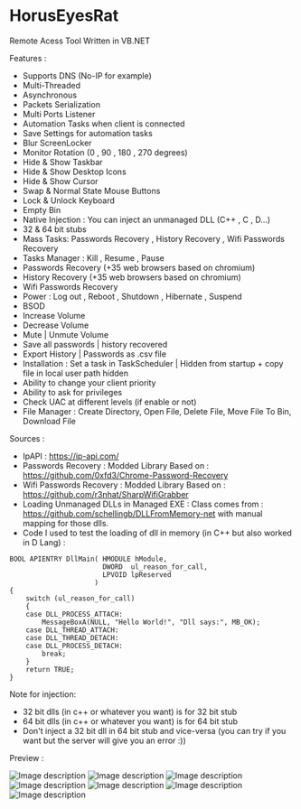# HorusEyesRat
Remote Acess Tool Written in VB.NET



Features : 

* Supports DNS (No-IP for example)
* Multi-Threaded
* Asynchronous
* Packets Serialization
* Multi Ports Listener
* Automation Tasks when client is connected
* Save Settings for automation tasks
* Blur ScreenLocker
* Monitor Rotation (0 , 90 , 180 , 270 degrees)
* Hide & Show Taskbar
* Hide & Show Desktop Icons
* Hide & Show Cursor
* Swap & Normal State Mouse Buttons
* Lock & Unlock Keyboard
* Empty Bin
* Native Injection : You can inject an unmanaged DLL (C++ ,  C , D...)
* 32 & 64 bit stubs
* Mass Tasks: Passwords Recovery , History Recovery , Wifi Passwords Recovery
* Tasks Manager : Kill , Resume , Pause
* Passwords Recovery (+35 web browsers based on chromium)
* History Recovery (+35 web browsers based on chromium)
* Wifi Passwords Recovery
* Power : Log out , Reboot , Shutdown , Hibernate , Suspend
* BSOD
* Increase Volume
* Decrease Volume
* Mute | Unmute Volume
* Save all passwords | history recovered
* Export History | Passwords as .csv file
* Installation : Set a task in TaskScheduler | Hidden from startup + copy file in local user path hidden
* Ability to change your client priority
* Ability to ask for privileges
* Check UAC at different levels (if enable or not)
* File Manager : Create Directory, Open File, Delete File, Move File To Bin, Download File


Sources :

* IpAPI : https://ip-api.com/
* Passwords Recovery : Modded Library Based on : https://github.com/0xfd3/Chrome-Password-Recovery
* Wifi Passwords Recovery : Modded Library Based on : https://github.com/r3nhat/SharpWifiGrabber
* Loading Unmanaged DLLs in Managed EXE : Class comes from : https://github.com/schellingb/DLLFromMemory-net with manual mapping for those dlls.
* Code I used to test the loading of dll in memory (in C++ but also worked in D Lang) : 

```
BOOL APIENTRY DllMain( HMODULE hModule,
                       DWORD  ul_reason_for_call,
                       LPVOID lpReserved
                     )
{
    switch (ul_reason_for_call)
    {
    case DLL_PROCESS_ATTACH:
        MessageBoxA(NULL, "Hello World!", "Dll says:", MB_OK);
    case DLL_THREAD_ATTACH:
    case DLL_THREAD_DETACH:
    case DLL_PROCESS_DETACH:
        break;
    }
    return TRUE;
}
```
Note for injection:
* 32 bit dlls (in c++ or whatever you want) is for 32 bit stub
* 64 bit dlls (in c++ or whatever you want) is for 64 bit stub
* Don't inject a 32 bit dll in 64 bit stub and vice-versa (you can try if you want but the server will give you an error :))

Preview :

![Image description](https://i.postimg.cc/tJB7nP0r/Capture-d-cran-569.png)
![Image description](https://i.postimg.cc/NGDKnhy1/Capture-d-cran-570.png)
![Image description](https://i.postimg.cc/3w2RCz50/Capture-d-cran-571.png)
![Image description](https://i.postimg.cc/vZJTnbjd/Capture-d-cran-572.png)
![Image description](https://i.postimg.cc/FHd117TZ/Capture-d-cran-573.png)
![Image description](https://i.postimg.cc/TYHpRrJ1/Capture-d-cran-574.png)
![Image description](https://i.postimg.cc/RV0W5Pf2/Capture-d-cran-575.png)
